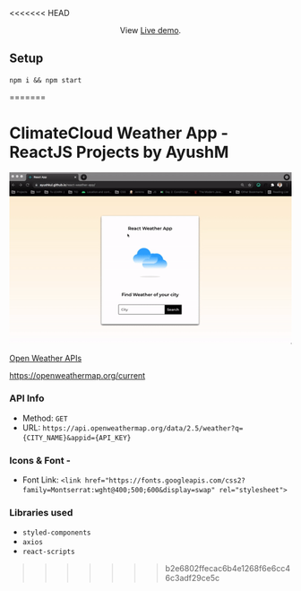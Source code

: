 <<<<<<< HEAD

 <p align="center">
  View <a href="https://master.d2gxbs6vwhkz68.amplifyapp.com/">Live demo</a>.
 </p>

## Setup

```
npm i && npm start
```
=======
# ClimateCloud Weather App - ReactJS Projects by AyushM

![](weather.gif)

[Open Weather APIs](https://openweathermap.org/)

https://openweathermap.org/current

### API Info

* Method: `GET`
* URL: `https://api.openweathermap.org/data/2.5/weather?q={CITY_NAME}&appid={API_KEY}`

### Icons & Font -

* Font Link: `<link href="https://fonts.googleapis.com/css2?family=Montserrat:wght@400;500;600&display=swap" rel="stylesheet">`

### Libraries used
* `styled-components`
* `axios`
* `react-scripts`



>>>>>>> b2e6802ffecac6b4e1268f6e6cc46c3adf29ce5c

